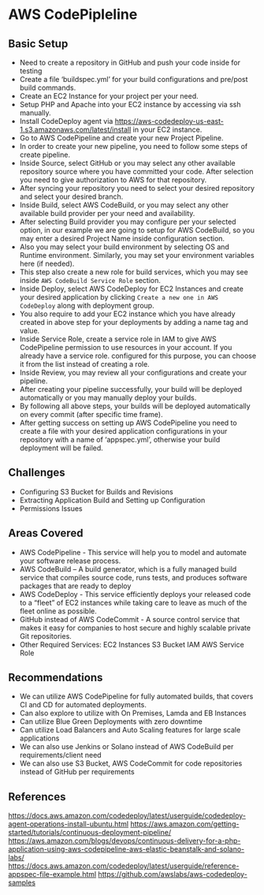 # AWS CodePipleline 


## Basic Setup
- Need to create a repository in GitHub and push your code inside for testing
- Create a file ‘buildspec.yml’ for your build configurations and pre/post build commands.
- Create an EC2 Instance for your project per your need.
- Setup PHP and Apache into your EC2 instance by accessing via ssh manually.
- Install CodeDeploy agent via https://aws-codedeploy-us-east-1.s3.amazonaws.com/latest/install in your EC2 instance.
- Go to AWS CodePipeline and create your new Project Pipeline.
- In order to create your new pipeline, you need to follow some steps of create pipeline.
- Inside Source, select GitHub or you may select any other available repository source where you have committed your code. After selection you need to give authorization to AWS for that repository.
- After syncing your repository you need to select your desired repository and select your desired branch.
- Inside Build, select AWS CodeBuild, or you may select any other available build provider per your need and availability.
- After selecting Build provider you may configure per your selected option, in our example we are going to setup for AWS CodeBuild, so you may enter a desired Project Name inside configuration section.
- Also you may select your build environment by selecting OS and Runtime environment. Similarly, you may set your environment variables here (if needed).
- This step also create a new role for build services, which you may see inside `AWS CodeBuild Service Role` section.
- Inside Deploy, select AWS CodeDeploy for EC2 Instances and create your desired application by clicking `Create a new one in AWS CodeDeploy` along with deployment group.
- You also require to add your EC2 instance which you have already created in above step for your deployments by adding a name tag and value.
- Inside Service Role, create a service role in IAM to give AWS CodePipeline permission to use resources in your account. If you already have a service role. configured for this purpose, you can choose it from the list instead of creating a role.
- Inside Review, you may review all your configurations and create your pipeline.
- After creating your pipeline successfully, your build will be deployed automatically or you may manually deploy your builds.
- By following all above steps, your builds will be deployed automatically on every commit (after specific time frame).
- After getting success on setting up AWS CodePipeline you need to create a file with your desired application configurations in your repository with a name of ‘appspec.yml’, otherwise your build deployment will be failed.

## Challenges
- Configuring S3 Bucket for Builds and Revisions
- Extracting Application Build and Setting up Configuration
- Permissions Issues

## Areas Covered
- AWS CodePipeline - This service will help you to model and automate your software release process.
- AWS CodeBuild – A build generator, which is a fully managed build service that compiles source code, runs tests, and produces software packages that are ready to deploy
- AWS CodeDeploy - This service efficiently deploys your released code to a “fleet” of EC2 instances while taking care to leave as much of the fleet online as possible. 
- GitHub instead of AWS CodeCommit -  A source control service that makes it easy for companies to host secure and highly scalable private Git repositories.
- Other Required Services:
	EC2 Instances
	S3 Bucket
	IAM
	AWS Service Role

## Recommendations
- We can utilize AWS CodePipeline for fully automated builds, that covers CI and CD for automated deployments.
- Can also explore to utilize with On Premises, Lamda and EB Instances
- Can utilize Blue Green Deployments with zero downtime
- Can utilize Load Balancers and Auto Scaling features for large scale applications
- We can also use Jenkins or Solano instead of AWS CodeBuild per requirements/client need
- We can also use S3 Bucket, AWS CodeCommit for code repositories instead of GitHub per requirements

## References
https://docs.aws.amazon.com/codedeploy/latest/userguide/codedeploy-agent-operations-install-ubuntu.html 
https://aws.amazon.com/getting-started/tutorials/continuous-deployment-pipeline/
https://aws.amazon.com/blogs/devops/continuous-delivery-for-a-php-application-using-aws-codepipeline-aws-elastic-beanstalk-and-solano-labs/ 
https://docs.aws.amazon.com/codedeploy/latest/userguide/reference-appspec-file-example.html 
https://github.com/awslabs/aws-codedeploy-samples 

